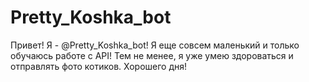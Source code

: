 # Pretty_Koshka_bot
Привет! Я  - @Pretty_Koshka_bot! Я еще совсем маленький и только обучаюсь работе с API! Тем не менее, я уже умею здороваться и отправлять фото котиков.  Хорошего дня! 
